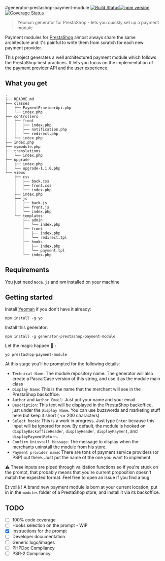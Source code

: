 #generator-prestashop-payment-module
[![Build Status](https://travis-ci.org/marcpicaud/generator-prestashop-payment-module.svg?branch=master)](https://travis-ci.org/marcpicaud/generator-prestashop-payment-module)[![npm version](https://badge.fury.io/js/generator-prestashop-payment-module.svg)](https://badge.fury.io/js/generator-prestashop-payment-module)[![Coverage Status](https://coveralls.io/repos/github/marcpicaud/generator-prestashop-payment-module/badge.svg?branch=master)](https://coveralls.io/github/marcpicaud/generator-prestashop-payment-module?branch=master)
> Yeoman generator for PrestaShop - lets you quickly set up a payment module

Payment modules for [PrestaShop](https://www.prestashop.com/) almost always share the same architecture and it's painful to write them from scratch for each new payment provider.

This project generates a well architectured payment module which follows the PrestaShop best practices. It lets you focus on the implementation of the payment provider API and the user experience.

## What you get
```
.
├── README.md
├── classes
│   ├── PaymentProviderApi.php
│   └── index.php
├── controllers
│   ├── front
│   │   ├── index.php
│   │   ├── notification.php
│   │   └── redirect.php
│   └── index.php
├── index.php
├── mymodule.php
├── translations
│   └── index.php
├── upgrade
│   ├── index.php
│   └── upgrade-1.1.0.php
└── views
    ├── css
    │   ├── back.css
    │   ├── front.css
    │   └── index.php
    ├── index.php
    ├── js
    │   ├── back.js
    │   ├── front.js
    │   └── index.php
    └── templates
        ├── admin
        │   └── index.php
        ├── front
        │   ├── index.php
        │   └── redirect.tpl
        ├── hooks
        │   ├── index.php
        │   └── payment.tpl
        └── index.php
```

## Requirements

You just need `Node.js` and `NPM` installed on your machine


## Getting started

Install [Yeoman](http://yeoman.io/) if you don't have it already:
```
npm install -g yo
```

Install this generator:
```
npm install -g generator-prestashop-payment-module
```

Let the magic happen :tada: :
```
yo prestashop-payment-module
```

At this stage you'll be prompted for the following details:
* `Technical Name`: The module repository name. The generator will also create a PascalCase version of this string, and use it as the module main class
* `Display Name`: This is the name that the merchant will see in the PrestaShop backoffice. 
* `Author` and `Author Email`: Just put your name and your email
* `Description`: This text will be displayed in the PrestaShop backoffice, just under the `Display Name`. You can use buzzwords and marketing stuff here but keep it short ( <= 200 characters)
* `Select hooks`: This is a work in progress. Just type `Enter` because this input will be ignored for now. By default, the module is hooked on `displayBackofficeHeader`, `displayHeader`, `displayPayment`, and `displayPaymentReturn`.
* `Confirm Uninstall Message`: The message to display when the merchants uninstall the module from his store.
* `Payment provider name`: There are tons of payment service providers (or PSP) out there. Just put the name of the one you want to implement.

:warning: These inputs are piped through validation functions so if you're stuck on the prompt, that probably means that you're current proposition doesn't match the expected format. Feel free to open an issue if you find a bug.

Et voilà ! A brand new payment module is born at your current location, put in in the `modules` folder of a PrestaShop store, and install it via its backoffice.


## TODO
- [ ] 100% code coverage
- [ ] Hooks selection on the prompt - WIP
- [x] Instructions for the prompt
- [ ] Developer documentation
- [ ] Generic logo/images
- [ ] PHPDoc Compliancy
- [ ] PSR-2 Compliancy
